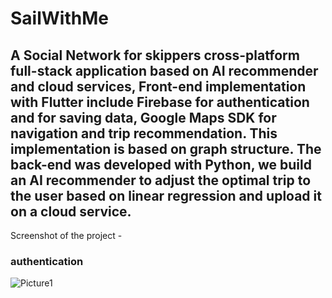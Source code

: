 # SailWithMe


## A Social Network for skippers cross-platform full-stack application based on AI recommender and cloud services, Front-end implementation with Flutter include Firebase for authentication and for saving data, Google Maps SDK for navigation and trip recommendation. This implementation is based on graph structure. The back-end was developed with Python, we build an AI recommender to adjust the optimal trip to the user based on linear regression and upload it on a cloud service.

Screenshot of the project - 
### authentication

![Picture1](https://user-images.githubusercontent.com/50862037/146367421-275a26ac-33e6-4acb-a824-cd47f6eea796.png)
